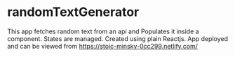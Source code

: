 # randomTextGenerator
This app fetches random text from an api and Populates it inside a component. 
States are managed. Created using plain Reactjs.
App deployed and can be viewed from https://stoic-minsky-0cc299.netlify.com/
